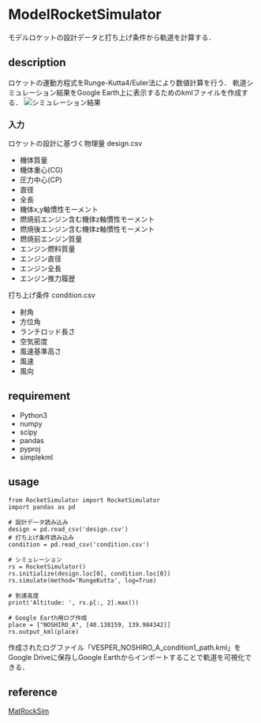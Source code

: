 # ModelRocketSimulator
モデルロケットの設計データと打ち上げ条件から軌道を計算する．

## description
ロケットの運動方程式をRunge-Kutta4/Euler法により数値計算を行う．
軌道シミュレーション結果をGoogle Earth上に表示するためのkmlファイルを作成する．
![シミュレーション結果](https://github.com/Jirouken/ModelRocketSimulator/blob/master/VESPER_NOSHIRO_A_condition1_path.png)

### 入力
ロケットの設計に基づく物理量 design.csv
- 機体質量
- 機体重心(CG)
- 圧力中心(CP)
- 直径
- 全長
- 機体x,y軸慣性モーメント
- 燃焼前エンジン含む機体z軸慣性モーメント
- 燃焼後エンジン含む機体z軸慣性モーメント
- 燃焼前エンジン質量
- エンジン燃料質量
- エンジン直径
- エンジン全長
- エンジン推力履歴

打ち上げ条件 condition.csv
- 射角
- 方位角
- ランチロッド長さ
- 空気密度
- 風速基準高さ
- 風速
- 風向

## requirement
- Python3
- numpy
- scipy
- pandas
- pyproj
- simplekml

## usage
~~~
from RocketSimulator import RocketSimulator
import pandas as pd

# 設計データ読み込み
design = pd.read_csv('design.csv')
# 打ち上げ条件読み込み
condition = pd.read_csv('condition.csv')

# シミュレーション
rs = RocketSimulator()
rs.initialize(design.loc[0], condition.loc[0])
rs.simulate(method='RungeKutta', log=True)

# 到達高度
print('Altitude: ', rs.p[:, 2].max())

# Google Earth用ログ作成
place = ["NOSHIRO_A", [40.138159, 139.984342]]
rs.output_kml(place)
~~~
作成されたログファイル「VESPER_NOSHIRO_A_condition1_path.kml」をGoogle Driveに保存しGoogle Earthからインポートすることで軌道を可視化できる．

## reference
[MatRockSim](https://github.com/ina111/MatRockSim)
